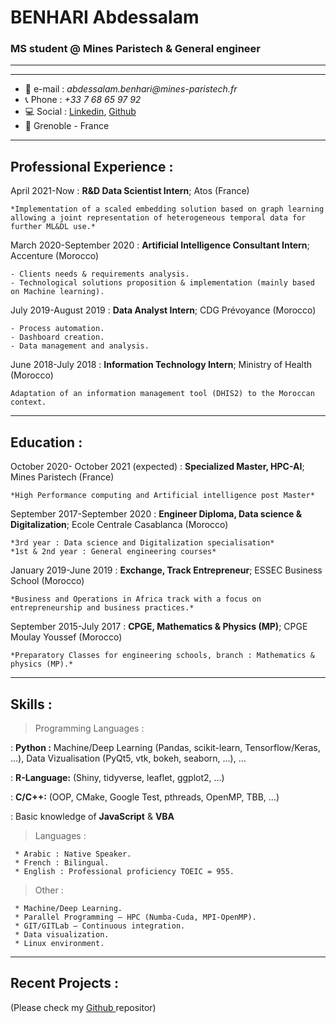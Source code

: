 # BENHARI Abdessalam
### MS student @ Mines Paristech & General engineer 
___
-------------------     ----------------------------

- 📧 e-mail : _abdessalam.benhari@mines-paristech.fr_
- 📞 Phone : _+33 7 68 65 97 92_
- 💻 Social : <a href="https://www.linkedin.com/in/abdessalam-benhari">Linkedin</a>, <a href="https://github.com/benhari1997">Github</a>
- 📍 Grenoble - France

-------------------     ----------------------------
Professional Experience :
----------

April 2021-Now
:   **R&D Data Scientist Intern**; Atos (France)

    *Implementation of a scaled embedding solution based on graph learning allowing a joint representation of heterogeneous temporal data for further ML&DL use.* 

March 2020-September 2020
:   **Artificial Intelligence Consultant Intern**; Accenture (Morocco)

    - Clients needs & requirements analysis.
    - Technological solutions proposition & implementation (mainly based on Machine learning).

July 2019-August 2019
:   **Data Analyst Intern**; CDG Prévoyance (Morocco)

    - Process automation.
    - Dashboard creation.
    - Data management and analysis.

June 2018-July 2018
:   **Information Technology Intern**; Ministry of Health (Morocco)

    Adaptation of an information management tool (DHIS2) to the Moroccan context.

___
Education :
---------

October 2020- October 2021 (expected)
:   **Specialized Master, HPC-AI**; Mines Paristech (France)

    *High Performance computing and Artificial intelligence post Master*

September 2017-September 2020
:   **Engineer Diploma, Data science & Digitalization**; Ecole Centrale Casablanca (Morocco)

    *3rd year : Data science and Digitalization specialisation*
    *1st & 2nd year : General engineering courses*

January 2019-June 2019
:   **Exchange, Track Entrepreneur**; ESSEC Business School (Morocco)

    *Business and Operations in Africa track with a focus on entrepreneurship and business practices.*

September 2015-July 2017
:   **CPGE, Mathematics & Physics (MP)**; CPGE Moulay Youssef (Morocco)

    *Preparatory Classes for engineering schools, branch : Mathematics & physics (MP).*

___
 Skills :
--------------------

> Programming Languages :

:   **Python :** Machine/Deep Learning (Pandas, scikit-learn, Tensorflow/Keras, ...), Data Vizualisation (PyQt5, vtk, bokeh, seaborn, ...), ... 

:   **R-Language:** (Shiny, tidyverse, leaflet, ggplot2, …)

:   **C/C++:** (OOP, CMake, Google Test, pthreads, OpenMP, TBB, …)

:   Basic knowledge of **JavaScript** & **VBA**

> Languages :

     * Arabic : Native Speaker.
     * French : Bilingual.
     * English : Professional proficiency TOEIC = 955.

> Other :

     * Machine/Deep Learning.
     * Parallel Programming – HPC (Numba-Cuda, MPI-OpenMP). 
     * GIT/GITLab – Continuous integration.
     * Data visualization.
     * Linux environment.
___
Recent Projects :
----------------------------------------
(Please check my <a href="https://github.com/benhari1997"> Github </a> repositor)
     
